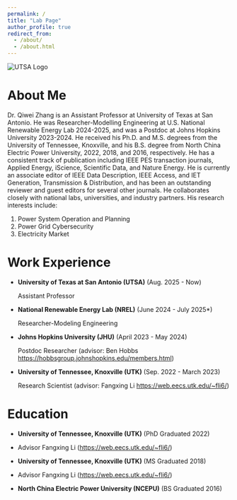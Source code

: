 ```yaml
---
permalink: /
title: "Lab Page"
author_profile: true
redirect_from: 
  - /about/
  - /about.html
---
```


![UTSA Logo](https://qzhang41.github.io/images/logo.png)

# About Me
Dr. Qiwei Zhang is an Assistant Professor at University of Texas at San Antonio. He was Researcher-Modelling Engineering at U.S. National Renewable Energy Lab 2024-2025, and was a Postdoc at Johns Hopkins University 2023-2024. He received his Ph.D. and M.S. degrees from the University of Tennessee, Knoxville, and his B.S. degree from North China Electric Power University, 2022, 2018, and 2016, respectively. He has a consistent track of publication including IEEE PES transaction journals, Applied Energy, iScience, Scientific Data, and Nature Energy. He is currently an associate editor of IEEE Data Description, IEEE Access, and IET Generation, Transmission & Distribution, and has been an outstanding reviewer and guest editors for several other journals. He collaborates closely with national labs, universities, and industry partners. His research interests include:
1. Power System Operation and Planning
2. Power Grid Cybersecurity
3. Electricity Market

# Work Experience

* **University of Texas at San Antonio (UTSA)** (Aug. 2025 - Now)

  Assistant Professor

* **National Renewable Energy Lab (NREL)** (June 2024 - July 2025*)

  Researcher-Modeling Engineering

* **Johns Hopkins University (JHU)** (April 2023 - May 2024)

  Postdoc Researcher (advisor: Ben Hobbs https://hobbsgroup.johnshopkins.edu/members.html)

* **University of Tennessee, Knoxville (UTK)** (Sep. 2022 - March 2023)

  Research Scientist (advisor: Fangxing Li https://web.eecs.utk.edu/~fli6/)

# Education

* **University of Tennessee, Knoxville (UTK)** (PhD Graduated 2022)
*   Advisor Fangxing Li (https://web.eecs.utk.edu/~fli6/)

* **University of Tennessee, Knoxville (UTK)** (MS Graduated 2018)
*   Advisor Fangxing Li (https://web.eecs.utk.edu/~fli6/)

* **North China Electric Power University (NCEPU)** (BS Graduated 2016)

